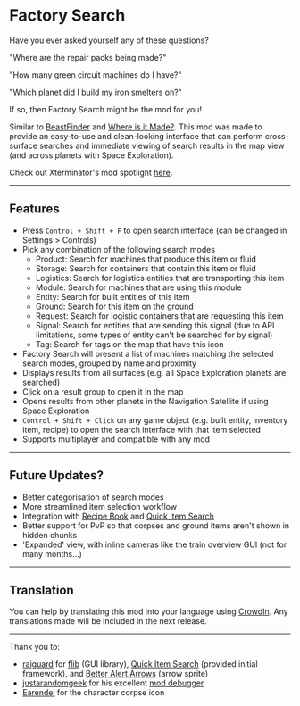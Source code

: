 # Factory Search

Have you ever asked yourself any of these questions?

"Where are the repair packs being made?"

"How many green circuit machines do I have?"

"Which planet did I build my iron smelters on?"

If so, then Factory Search might be the mod for you!

Similar to [BeastFinder](https://mods.factorio.com/mod/BeastFinder) and [Where is it Made?](https://mods.factorio.com/mod/WhereIsItMade). This mod was made to provide an easy-to-use and clean-looking interface that can perform cross-surface searches and immediate viewing of search results in the map view (and across planets with Space Exploration).

Check out Xterminator's mod spotlight [here](https://youtu.be/_60XPAT3uas).

-----
## Features

- Press `Control + Shift + F` to open search interface (can be changed in Settings > Controls)
- Pick any combination of the following search modes
    - Product: Search for machines that produce this item or fluid
    - Storage: Search for containers that contain this item or fluid
    - Logistics: Search for logistics entities that are transporting this item
    - Module: Search for machines that are using this module
    - Entity: Search for built entities of this item
    - Ground: Search for this item on the ground
    - Request: Search for logistic containers that are requesting this item
    - Signal: Search for entities that are sending this signal (due to API limitations, some types of entity can't be searched for by signal)
    - Tag: Search for tags on the map that have this icon
- Factory Search will present a list of machines matching the selected search modes, grouped by name and proximity
- Displays results from all surfaces (e.g. all Space Exploration planets are searched)
- Click on a result group to open it in the map
- Opens results from other planets in the Navigation Satellite if using Space Exploration
- `Control + Shift + Click` on any game object (e.g. built entity, inventory item, recipe) to open the search interface with that item selected
- Supports multiplayer and compatible with any mod

-----
## Future Updates?

- Better categorisation of search modes
- More streamlined item selection workflow
- Integration with [Recipe Book](https://mods.factorio.com/mod/RecipeBook) and [Quick Item Search](https://mods.factorio.com/mod/QuickItemSearch)
- Better support for PvP so that corpses and ground items aren't shown in hidden chunks
- 'Expanded' view, with inline cameras like the train overview GUI (not for many months…)

-----
## Translation

You can help by translating this mod into your language using [CrowdIn](https://crowdin.com/project/factorio-mods-localization). Any translations made will be included in the next release.

-----
Thank you to:

- [raiguard](https://mods.factorio.com/user/raiguard) for [flib](https://mods.factorio.com/mod/flib) (GUI library), [Quick Item Search](https://mods.factorio.com/mod/QuickItemSearch) (provided initial framework), and [Better Alert Arrows](https://mods.factorio.com/mod/BetterAlertArrows) (arrow sprite)
- [justarandomgeek](https://mods.factorio.com/user/justarandomgeek) for his excellent [mod debugger](https://github.com/justarandomgeek/vscode-factoriomod-debug)
- [Earendel](https://mods.factorio.com/user/Earendel) for the character corpse icon